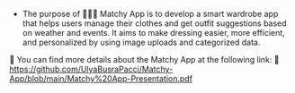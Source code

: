* The purpose of 👗👕👖 Matchy App is to develop a smart wardrobe app that helps users manage their clothes and get outfit suggestions based on weather and events. It aims to make dressing easier, more efficient, and personalized by using image uploads and categorized data.

📄 You can find more details about the Matchy App at the following link:
🔗 https://github.com/UlyaBusraPacci/Matchy-App/blob/main/Matchy%20App-Presentation.pdf

